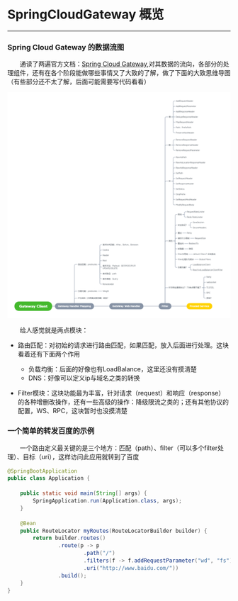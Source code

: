 # SpringCloudGateway 概览
***
### Spring Cloud Gateway 的数据流图
&ensp;&ensp;&ensp;&ensp;通读了两遍官方文档：[Spring Cloud Gateway](https://docs.spring.io/spring-cloud-gateway/docs/2.2.6.RELEASE/reference/html/#the-loadbalancerclient-filter),对其数据的流向，各部分的处理组件，还有在各个阶段能做哪些事情又了大致的了解，做了下面的大致思维导图（有些部分还不太了解，后面可能需要写代码看看）

![](./picture/GatewayLine.png)

&ensp;&ensp;&ensp;&ensp;给人感觉就是两点模块：

- 路由匹配：对初始的请求进行路由匹配，如果匹配，放入后面进行处理。这块看着还有下面两个作用
  - 负载均衡：后面的好像也有LoadBalance，这里还没有摸清楚
  - DNS：好像可以定义ip与域名之类的转换

- Filter模块：这块功能最为丰富，针对请求（request）和响应（response）的各种增删改操作，还有一些高级的操作：降级限流之类的；还有其他协议的配置，WS、RPC，这块暂时也没摸清楚

### 一个简单的转发百度的示例
&ensp;&ensp;&ensp;&ensp;一个路由定义最关键的是三个地方：匹配（path）、filter（可以多个filter处理）、目标（uri），这样访问此应用就转到了百度

```java
@SpringBootApplication
public class Application {

	public static void main(String[] args) {
		SpringApplication.run(Application.class, args);
	}

	@Bean
	public RouteLocator myRoutes(RouteLocatorBuilder builder) {
		return builder.routes()
				.route(p -> p
						.path("/")
						.filters(f -> f.addRequestParameter("wd", "fs").addRequestHeader("test", "test"))
						.uri("http://www.baidu.com/"))
				.build();
	}
}
```